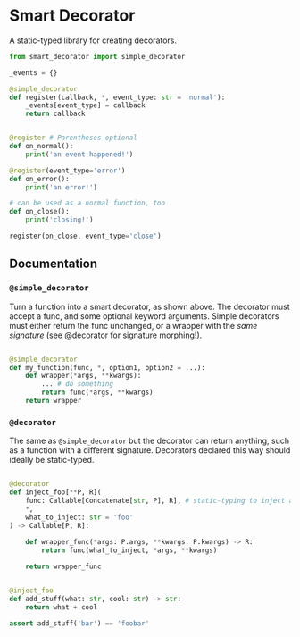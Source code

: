 # Smart Decorator

A static-typed library for creating decorators.


```python
from smart_decorator import simple_decorator

_events = {}

@simple_decorator
def register(callback, *, event_type: str = 'normal'):
    _events[event_type] = callback
    return callback


@register # Parentheses optional
def on_normal():
    print('an event happened!')

@register(event_type='error')
def on_error():
    print('an error!')

# can be used as a normal function, too
def on_close():
    print('closing!')

register(on_close, event_type='close')

```


## Documentation

### ```@simple_decorator```

Turn a function into a smart decorator, as shown above. The decorator must accept a func, and some optional keyword arguments. Simple decorators must either return the func unchanged, or a wrapper with the *same signature* (see @decorator for signature morphing!).

```python

@simple_decorator
def my_function(func, *, option1, option2 = ...):
    def wrapper(*args, **kwargs):
        ... # do something
        return func(*args, **kwargs)
    return wrapper
```


### ```@decorator```

The same as ```@simple_decorator``` but the decorator can return anything, such as a function with a different signature. Decorators declared this way should ideally be static-typed.

```python

@decorator
def inject_foo[**P, R](
    func: Callable[Concatenate[str, P], R], # static-typing to inject a parameter
    *,
    what_to_inject: str = 'foo'
) -> Callable[P, R]:
    
    def wrapper_func(*args: P.args, **kwargs: P.kwargs) -> R:
        return func(what_to_inject, *args, **kwargs)

    return wrapper_func


@inject_foo
def add_stuff(what: str, cool: str) -> str:
    return what + cool

assert add_stuff('bar') == 'foobar'


```